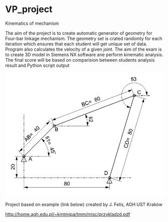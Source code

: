 # VP_project
Kinematics of mechanism

The aim of the project is to create automatic generator of geometry for Four-bar linkage mechanism. The geometry set is crated randomly for each iteration which ensures that each student will get unique set of data. Program also calculates the velocity of a given joint. The aim of the exam is to create 3D model in Siemens NX software ane perform kinematic analysis. The final score will be based on comparision between students analysis result and Python script output

![alt text](https://github.com/jjroemerjj/VP_project/blob/master/1_figures/Task_graphics.jpg)


Project based on example (link below) created by J. Felis, AGH UST Kraków

http://home.agh.edu.pl/~kmtmipa/tmm/misc/przykladzd.pdf

